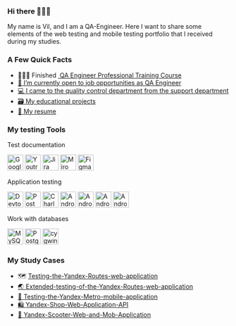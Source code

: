 ### Hi there 🙋🏻‍♂️

My name is Vil, and I am a QA-Engineer. 
Here I want to share some elements of the web testing and mobile testing portfolio that I received during my studies.

### A Few Quick Facts

* 👨🏻‍🎓 Finished <a href="https://practicum.yandex.ru/qa-engineer/?from=catalog"> QA Engineer Professional Training Course
* 🔎 I’m currently open to job opportunities as QA Engineer
* 💻 I came to the quality control department from the support department
* 🗃️ My educational <a href="https://github.com/Vilutfullin?tab=repositories">projects
* 📝 My <a href="ССЫЛКА">resume</a> 


### My testing Tools
Test documentation

<a href="https://docs.google.com/" target="_blank" rel="noreferrer"><img src="https://cdn-icons-png.flaticon.com/512/5968/5968557.png" width="36" height="36" alt="Google Sheets" /></a>
  <a href="https://www.jetbrains.com/youtrack/" target="_blank" rel="noreferrer"><img src="https://upload.wikimedia.org/wikipedia/commons/9/95/YouTrack_Icon.png" width="36" height="36" alt="Youtrack" /></a>
  <a href="https://www.atlassian.com/ru" target="_blank" rel="noreferrer"><img src="https://avatars.mds.yandex.net/i?id=5b6c5f7feece87c1b86a1c01d08df573b8e8f8ac56516c70-10235574-images-thumbs&n=13" width="36" height="36" alt="Jira" /></a>
  <a href="https://miro.com/" target="_blank" rel="noreferrer"><img src="https://w7.pngwing.com/pngs/885/629/png-transparent-miro-hd-logo-thumbnail.png" width="36" height="36" alt="Miro" /></a>
  <a href="https://www.figma.com/" target="_blank" rel="noreferrer"><img src="https://raw.githubusercontent.com/danielcranney/readme-generator/main/public/icons/skills/figma-colored.svg" width="36" height="36" alt="Figma" /></a>
  
Application testing 

<p align="left"> 
  <a href="https://developer.chrome.com/docs/devtools?hl=ru" target="_blank" rel="noreferrer"><img src="https://d33wubrfki0l68.cloudfront.net/38b5c953a4667366685d55db55d057c86db1fc54/a0fdc/static/acae6b24d940347661ca901ea07f47c1/chrome-dev-logo-icon.png" width="36" height="36" alt="Devtools" /></a>
  <a href="https://www.postman.com/" target="_blank" rel="noreferrer"><img src="https://seeklogo.com/images/P/postman-logo-0087CA0D15-seeklogo.com.png" title="postman" width="36" height="36" alt="Postman" /></a>
  <a href="https://www.charlesproxy.com/" target="_blank" rel="noreferrer"><img src="https://davidwalsh.name/demo/charlesproxyicon.svg" width="36" height="36" alt="Charles" /></a>
  <a href="https://developer.android.com/studio/" target="_blank" rel="noreferrer"><img src="https://cdn.icon-icons.com/icons2/3053/PNG/512/android_studio_alt_macos_bigsur_icon_190394.png" width="36" height="36" alt="Android Studio" /></a>
  <a href="https://www.json.org/json-en.html" target="_blank" rel="noreferrer"><img src="https://avatars.githubusercontent.com/u/548340?v=4" width="36" height="36" alt="Android Studio" /></a>
  <a href="https://www.w3.org/XML/" target="_blank" rel="noreferrer"><img src="https://avatars.mds.yandex.net/i?id=a00a37ebce83aeca4c204c58bd68e0b2d817b678-6829499-images-thumbs&n=13" width="36" height="36" alt="Android Studio" /></a>
  <a href="https://apidog.com/blog/how-to-setup-apidoc/" target="_blank" rel="noreferrer"><img src="https://avatars.githubusercontent.com/u/4103663?s=48&v=4" width="36" height="36" alt="Android Studio" /></a>
  
Work with databases

<a href="https://www.mysql.com/" target="_blank" rel="noreferrer"><img src="https://raw.githubusercontent.com/danielcranney/readme-generator/main/public/icons/skills/mysql-colored.svg" width="36" height="36" alt="MySQL" /></a>
  <a href="https://www.postgresql.org/" target="_blank" rel="noreferrer"><img src="https://raw.githubusercontent.com/danielcranney/readme-generator/main/public/icons/skills/postgresql-colored.svg" width="36" height="36" alt="PostgreSQL" /></a>
<a href="https://cygwin.com/" target="_blank" rel="noreferrer"><img src="https://avatars.mds.yandex.net/get-entity_search/60958/122531574/S600xU" width="36" height="36" alt="cygwin" /></a>




### My Study Cases
* 🗺️ <a href= "https://github.com/Vilutfullin/Testing-the-Yandex-Routes-web-application">Testing-the-Yandex-Routes-web-application
* 🌏 <a href= "https://github.com/Vilutfullin/Extended-testing-of-the-Yandex-Routes-web-application">Extended-testing-of-the-Yandex-Routes-web-application
* 📱 <a href= "https://github.com/Vilutfullin/Testing-the-Yandex-Metro-mobile-application">Testing-the-Yandex-Metro-mobile-application
* 🛍 <a href= "https://github.com/Vilutfullin/Yandex-Shop-Web-Application-API">Yandex-Shop-Web-Application-API
* 🛴 <a href= "https://github.com/Vilutfullin/Yandex-Scooter-Web-and-Mob-Application">Yandex-Scooter-Web-and-Mob-Application



### 
